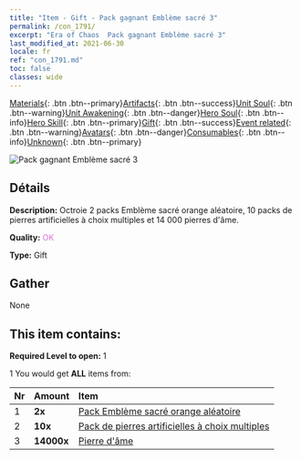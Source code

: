 ```yaml
---
title: "Item - Gift - Pack gagnant Emblème sacré 3"
permalink: /con_1791/
excerpt: "Era of Chaos  Pack gagnant Emblème sacré 3"
last_modified_at: 2021-06-30
locale: fr
ref: "con_1791.md"
toc: false
classes: wide
---
```

 [Materials](/ItemsFR/){: .btn .btn--primary}[Artifacts](/ItemsFR/Artifacts/){: .btn .btn--success}[Unit Soul](/ItemsFR/UnitSoul/){: .btn .btn--warning}[Unit Awakening](/ItemsFR/UnitAwakening/){: .btn .btn--danger}[Hero Soul](/ItemsFR/HeroSoul/){: .btn .btn--info}[Hero Skill](/ItemsFR/HeroSkill/){: .btn .btn--primary}[Gift](/ItemsFR/Gift/){: .btn .btn--success}[Event related](/ItemsFR/Events/){: .btn .btn--warning}[Avatars](/ItemsFR/Avatars/){: .btn .btn--danger}[Consumables](/ItemsFR/Consumables/){: .btn .btn--info}[Unknown](/ItemsFR/Unknown/){: .btn .btn--primary}

 ![Pack gagnant Emblème sacré 3](/images/t/i_907411.png)

## Détails
 **Description:** Octroie 2 packs Emblème sacré orange aléatoire, 10 packs de pierres artificielles à choix multiples et 14 000 pierres d'âme.

 **Quality:** <span style="color: #DA70D6">OK</span>

 **Type:** Gift

## Gather

  None

## This item contains:

 **Required Level to open:** 1

 1 You would get **ALL** items  from:

  | Nr | Amount |     Item    |
  |:---|:-------|:------------|
  | 1 |  **2x** | [Pack Emblème sacré orange aléatoire](/ItemsFR/con_1794/) |  | 
  | 2 |  **10x** | [Pack de pierres artificielles à choix multiples](/ItemsFR/con_1480/) |  | 
  | 3 |  **14000x** | [Pierre d'âme ](/ItemsFR/con_923/) |  | 
